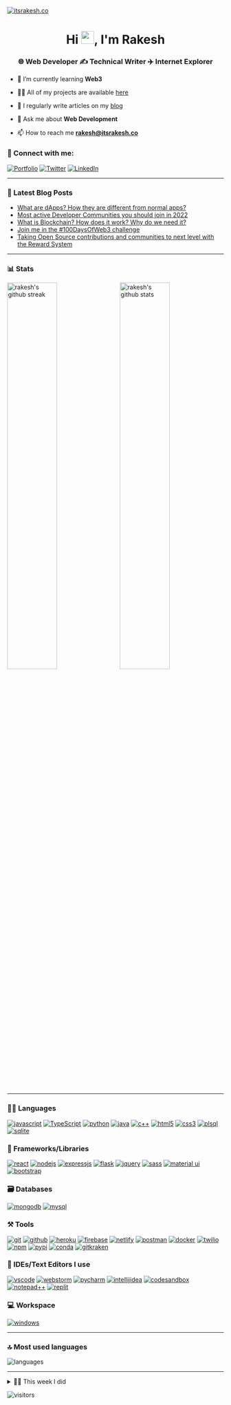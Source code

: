 [![itsrakesh.co](https://user-images.githubusercontent.com/70439799/150669911-f4770983-6987-48b8-ad53-a5542231e894.gif)](https://itsrakesh.co)

<h1 align="center">Hi <img src="https://raw.githubusercontent.com/MartinHeinz/MartinHeinz/master/wave.gif" width="30">, I'm Rakesh</h1>
<h3 align="center">🌐 Web Developer ✍️ Technical Writer ✈️ Internet Explorer</h3>

- 🌱 I’m currently learning **Web3**

- 👨‍💻 All of my projects are available [here](https://itsrakesh.co/work/projects)

- 📝 I regularly write articles on my [blog](https://blog.itsrakesh.co)

- 💬 Ask me about **Web Development**

- 📫 How to reach me **rakesh@itsrakesh.co**

### 🤝 Connect with me:

[![Portfolio](https://img.shields.io/badge/Portfolio-000000?style=for-the-badge&logo=Portfolio&logoColor=white)](https://itsrakesh.co)
[![Twitter](https://img.shields.io/badge/Twitter-1DA1F2?style=for-the-badge&logo=twitter&logoColor=white)](https://twitter.com/rakesh_at_tweet)
[![LinkedIn](https://img.shields.io/badge/LinkedIn-0077B5?style=for-the-badge&logo=linkedin&logoColor=white)](https://www.linkedin.com/in/itsrakeshdotco)

---

### 📜 Latest Blog Posts

<!-- BLOG-POST-LIST:START -->
- [What are dApps? How they are different from normal apps?](https://medium.com/@itsrakesh/what-are-dapps-how-they-are-different-from-normal-apps-9c10a38766b6?source=rss-e09c62468ad2------2)
- [Most active Developer Communities you should join in 2022](https://medium.com/@itsrakesh/most-active-developer-communities-you-should-join-in-2022-cb7254f8620?source=rss-e09c62468ad2------2)
- [What is Blockchain? How does it work? Why do we need it?](https://medium.com/codex/what-is-blockchain-how-does-it-work-why-do-we-need-it-2e748a8edcc9?source=rss-e09c62468ad2------2)
- [Join me in the #100DaysOfWeb3 challenge](https://medium.com/@itsrakesh/join-me-in-the-100daysofweb3-challenge-abc13e831d27?source=rss-e09c62468ad2------2)
- [Taking Open Source contributions and communities to next level with the Reward System](https://medium.com/codex/taking-open-source-contributions-and-communities-to-next-level-with-the-reward-system-9d6e943cef48?source=rss-e09c62468ad2------2)
<!-- BLOG-POST-LIST:END -->

---

### 📊 Stats

<img src="https://github-readme-stats.vercel.app/api?username=RakeshPotnuru&include_all_commits=true&show_icons=true&theme=github_dark&hide_border=true" alt="rakesh's github stats" width="48%" align="right" >
<img src="https://github-readme-streak-stats.herokuapp.com/?user=RakeshPotnuru&theme=tokyonight&hide_border=true" alt="rakesh's github streak" width="48%" >

---

### 🧑‍💻 Languages

[![javascript](https://img.shields.io/badge/JavaScript-323330?style=for-the-badge&logo=javascript&logoColor=F7DF1E)](https://itsrakesh.co)
[![TypeScript](https://img.shields.io/badge/TypeScript-007ACC?style=for-the-badge&logo=typescript&logoColor=white)](https://itsrakesh.co)
[![python](https://img.shields.io/badge/Python-FFD43B?style=for-the-badge&logo=python&logoColor=darkgreen)](https://itsrakesh.co)
[![java](https://img.shields.io/badge/Java-ED8B00?style=for-the-badge&logo=java&logoColor=white)](https://itsrakesh.co)
[![c++](https://img.shields.io/badge/C%2B%2B-00599C?style=for-the-badge&logo=c%2B%2B&logoColor=white)](https://itsrakesh.co)
[![html5](https://img.shields.io/badge/HTML5-E34F26?style=for-the-badge&logo=html5&logoColor=white)](https://itsrakesh.co)
[![css3](https://img.shields.io/badge/CSS3-1572B6?style=for-the-badge&logo=css3&logoColor=white)](https://itsrakesh.co)
[![plsql](https://img.shields.io/badge/PLSQL-F80000?style=for-the-badge&logo=oracle&logoColor=black)](https://itsrakesh.co)
[![sqlite](https://img.shields.io/badge/SQLite-07405E?style=for-the-badge&logo=sqlite&logoColor=white)](https://itsrakesh.co)

### 🧩 Frameworks/Libraries

[![react](https://img.shields.io/badge/React-20232A?style=for-the-badge&logo=react&logoColor=61DAFB)](https://itsrakesh.co)
[![nodejs](https://img.shields.io/badge/Node.js-339933?style=for-the-badge&logo=nodedotjs&logoColor=white)](https://itsrakesh.co)
[![expressjs](https://img.shields.io/badge/Express.js-000000?style=for-the-badge&logo=express&logoColor=white)](https://itsrakesh.co)
[![flask](https://img.shields.io/badge/Flask-000000?style=for-the-badge&logo=flask&logoColor=white)](https://itsrakesh.co)
[![jquery](https://img.shields.io/badge/jQuery-0769AD?style=for-the-badge&logo=jquery&logoColor=white)](https://itsrakesh.co)
[![sass](https://img.shields.io/badge/Sass-CC6699?style=for-the-badge&logo=sass&logoColor=white)](https://itsrakesh.co)
[![material ui](https://img.shields.io/badge/Material%20UI-007FFF?style=for-the-badge&logo=mui&logoColor=white)](https://itsrakesh.co)
[![bootstrap](https://img.shields.io/badge/Bootstrap-563D7C?style=for-the-badge&logo=bootstrap&logoColor=white)](https://itsrakesh.co)

### 🗃️ Databases

[![mongodb](https://img.shields.io/badge/MongoDB-4EA94B?style=for-the-badge&logo=mongodb&logoColor=white)](https://itsrakesh.co)
[![mysql](https://img.shields.io/badge/MySQL-005C84?style=for-the-badge&logo=mysql&logoColor=white)](https://itsrakesh.co)

### ⚒️ Tools

[![git](https://img.shields.io/badge/GIT-E44C30?style=for-the-badge&logo=git&logoColor=white)](https://itsrakesh.co)
[![github](https://img.shields.io/badge/GitHub-100000?style=for-the-badge&logo=github&logoColor=white)](https://itsrakesh.co)
[![heroku](https://img.shields.io/badge/Heroku-430098?style=for-the-badge&logo=heroku&logoColor=white)](https://itsrakesh.co)
[![firebase](https://img.shields.io/badge/firebase-ffca28?style=for-the-badge&logo=firebase&logoColor=black)](https://itsrakesh.co)
[![netlify](https://img.shields.io/badge/Netlify-00C7B7?style=for-the-badge&logo=netlify&logoColor=white)](https://itsrakesh.co)
[![postman](https://img.shields.io/badge/Postman-FF6C37?style=for-the-badge&logo=Postman&logoColor=white)](https://itsrakesh.co)
[![docker](https://img.shields.io/badge/Docker-2CA5E0?style=for-the-badge&logo=docker&logoColor=white)](https://itsrakesh.co)
[![twilio](https://img.shields.io/badge/Twilio-F22F46?style=for-the-badge&logo=Twilio&logoColor=white)](https://itsrakesh.co)
[![npm](https://img.shields.io/badge/npm-CB3837?style=for-the-badge&logo=npm&logoColor=white)](https://itsrakesh.co)
[![pypi](https://img.shields.io/badge/pypi-3775A9?style=for-the-badge&logo=pypi&logoColor=white)](https://itsrakesh.co)
[![conda](https://img.shields.io/badge/conda-342B029.svg?&style=for-the-badge&logo=anaconda&logoColor=white)](https://itsrakesh.co)
[![gitkraken](https://img.shields.io/badge/GitKraken-179287?style=for-the-badge&logo=GitKraken&logoColor=white)](https://itsrakesh.co)

### 🧠 IDEs/Text Editors I use

[![vscode](https://img.shields.io/badge/Visual_Studio_Code-0078D4?style=for-the-badge&logo=visual%20studio%20code&logoColor=white)](https://itsrakesh.co)
[![webstorm](https://img.shields.io/badge/WebStorm-000000?style=for-the-badge&logo=WebStorm&logoColor=white)](https://itsrakesh.co)
[![pycharm](https://img.shields.io/badge/PyCharm-000000.svg?&style=for-the-badge&logo=PyCharm&logoColor=white)](https://itsrakesh.co)
[![intellijidea](https://img.shields.io/badge/IntelliJIDEA-000000.svg?style=for-the-badge&logo=intellij-idea&logoColor=white)](https://itsrakesh.co)
[![codesandbox](https://img.shields.io/badge/Codesandbox-000000?style=for-the-badge&logo=CodeSandbox&logoColor=white)](https://itsrakesh.co)
[![notepad++](https://img.shields.io/badge/Notepad++-90E59A.svg?style=for-the-badge&logo=notepad%2B%2B&logoColor=black)](https://itsrakesh.co)
[![replit](https://img.shields.io/badge/replit-667881?style=for-the-badge&logo=replit&logoColor=white)](https://itsrakesh.co)

### 💻 Workspace

[![windows](https://img.shields.io/badge/Windows-0078D6?style=for-the-badge&logo=windows&logoColor=white)](https://itsrakesh.co)
<!-- [![hp laptop](https://img.shields.io/badge/hp%20laptop-0096D6?style=for-the-badge&logo=hp&logoColor=white)](https://itsrakesh.co)
[![acer monitor](https://img.shields.io/badge/acer%20monitor-83B81A?style=for-the-badge&logo=acer&logoColor=white)](https://itsrakesh.co) -->

---

### 🔝 Most used languages
  <img alt="languages" src="https://github-readme-stats.vercel.app/api/top-langs/?username=RakeshPotnuru&theme=github_dark&hide_border=true&hide=Jupyter%20Notebook,css,html,scss,python&layout=compact" />

---

<details>
  <summary>🧑‍🔬 This week I did</summary>
  
  [![Rakesh's wakatime stats](https://github-readme-stats.vercel.app/api/wakatime?username=itsrakesh&theme=github_dark&hide_border=true)](https://wakatime.com/@itsrakesh)
</details>

![visitors](https://visitor-badge.laobi.icu/badge?page_id=RakeshPotnuru.RakeshPotnuru)
<!---
RakeshPotnuru/RakeshPotnuru is a ✨ special ✨ repository because its `README.md` (this file) appears on your GitHub profile.
You can click the Preview link to take a look at your changes.
--->
